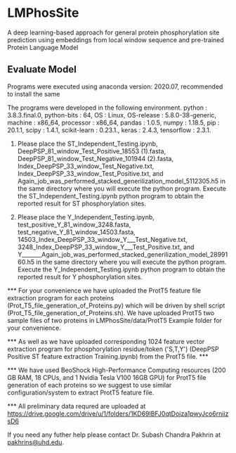 # LMPhosSite
A deep learning-based approach for general protein phosphorylation site prediction using embeddings from local window sequence and pre-trained Protein Language Model 


## Evaluate Model
Programs were executed using anaconda version: 2020.07, recommended to install the same

The programs were developed in the following environment. python : 3.8.3.final.0, python-bits : 64, OS : Linux, OS-release : 5.8.0-38-generic, machine : x86_64, processor : x86_64, pandas : 1.0.5, numpy : 1.18.5, pip : 20.1.1, scipy : 1.4.1, scikit-learn : 0.23.1., keras : 2.4.3, tensorflow : 2.3.1.

1. Please place the ST_Independent_Testing.ipynb, DeepPSP_81_window_Test_Positive_18553 (1).fasta, DeepPSP_81_window_Test_Negative_101944 (2).fasta, Index_DeepPSP_33_window_Test_Negative.txt, Index_DeepPSP_33_window_Test_Positive.txt, and Again_job_was_performed_stacked_generilization_model_5112305.h5 in the same directory where you will execute the python program. Execute the ST_Independent_Testing.ipynb python program to obtain the reported result for ST phosphorylation sites.

2. Please place the Y_Independent_Testing.ipynb, test_positive_Y_81_window_3248.fasta, test_negative_Y_81_window_14503.fasta, 14503_Index_DeepPSP_33_window_Y___Test_Negative.txt, 3248_Index_DeepPSP_33_window_Y___Test_Positive.txt, and Y_______Again_job_was_performed_stacked_generilization_model_2899160.h5 in the same directory where you will execute the python program. Execute the Y_Independent_Testing.ipynb python program to obtain the reported result for Y phosphorylation sites.


*** For your convenience we have uploaded the ProtT5 feature file extraction program for each proteins (Prot_T5_file_generation_of_Proteins.py) which will be driven by shell script (Prot_T5_file_generation_of_Proteins.sh). We have uploaded ProtT5 two sample files of two proteins in LMPhosSite/data/ProtT5 Example folder for your convenience. 

*** As well as we have uploaded corresponding 1024 feature vector extraction program for phosphorylation residue/token ('S,T,Y') (DeepPSP Positive ST feature extraction Training.ipynb) from the ProtT5 file. ***

*** We have used BeoShock High-Performance Computing resources (200 GB RAM, 18 CPUs, and 1 Nvidia Tesla V100 16GB GPU)  for ProtT5 file generation of each proteins so we suggest to use similar configuration/system to extract ProtT5 feature file. 

*** All preliminary data requred are uploaded at https://drive.google.com/drive/u/1/folders/1KD69lBFJ0qtDojza1pwyJco6rniizsD6

If you need any futher help please contact Dr. Subash Chandra Pakhrin at pakhrins@uhd.edu.




